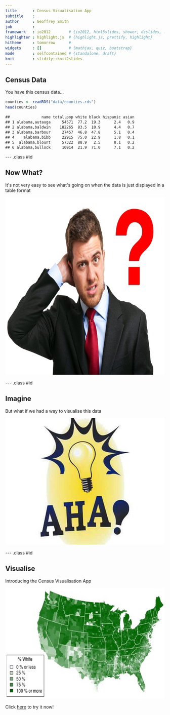 ```yaml
---
title       : Census Visualisation App
subtitle    : 
author      : Geoffrey Smith
job         : 
framework   : io2012        # {io2012, html5slides, shower, dzslides, ...}
highlighter : highlight.js  # {highlight.js, prettify, highlight}
hitheme     : tomorrow      # 
widgets     : []            # {mathjax, quiz, bootstrap}
mode        : selfcontained # {standalone, draft}
knit        : slidify::knit2slides
---
```


## Census Data

You have this census data...


```r
counties <- readRDS("data/counties.rds")
head(counties)
```

```
##              name total.pop white black hispanic asian
## 1 alabama,autauga     54571  77.2  19.3      2.4   0.9
## 2 alabama,baldwin    182265  83.5  10.9      4.4   0.7
## 3 alabama,barbour     27457  46.8  47.8      5.1   0.4
## 4    alabama,bibb     22915  75.0  22.9      1.8   0.1
## 5  alabama,blount     57322  88.9   2.5      8.1   0.2
## 6 alabama,bullock     10914  21.9  71.0      7.1   0.2
```

--- .class #id 

## Now What?

It's not very easy to see what's going on when the data is just displayed in a table format

<div style='text-align: center;'>
    <img height='560' src='assets\img\confused.jpeg' />
</div>

--- .class #id 

## Imagine

But what if we had a way to visualise this data

<div style='text-align: center;'>
    <img height='400' src='assets\img\aha.jpeg' />
</div>

--- .class #id 

## Visualise

Introducing the Census Visualisation App

<div style='text-align: center;'>
    <img height='350' src='assets\img\app.jpg' />
</div>

Click <a href="https://geloofy.shinyapps.io/census-app">here</a> to try it now!

